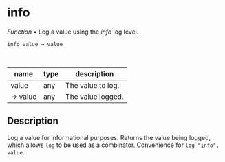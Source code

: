 # info

_Function_ &bull; Log a value using the _info_ log level.

<pre><code>info value &rarr; value</code></pre>
<br>

| name | type | description |
|------|------|-------------|
|value|any|The value to log.|
|&rarr; value|any|The value logged.|


## Description

Log a value for informational purposes. Returns the value being logged, which allows `log` to be used as a combinator. Convenience for `log "info", value`.

